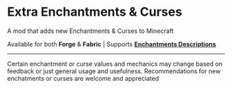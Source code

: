 # Extra Enchantments & Curses

A mod that adds new Enchantments & Curses to Minecraft

Available for both **Forge** & **Fabric** | Supports [**Enchantments Descriptions**](https://www.curseforge.com/minecraft/mc-mods/enchantment-descriptions)
<br/>

---

Certain enchantment or curse values and mechanics may change based on feedback or just general usage and usefulness. Recommendations for new enchatments or curses are welcome and appreciated
